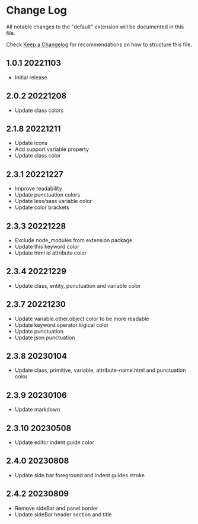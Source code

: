 # Change Log

All notable changes to the "default" extension will be documented in this file.

Check [Keep a Changelog](http://keepachangelog.com/) for recommendations on how to structure this file.

## 1.0.1 20221103

- Initial release

## 2.0.2 20221208

- Update class colors

## 2.1.8 20221211

- Update icons
- Add support variable property
- Update class color

## 2.3.1 20221227

- Improve readability
- Update punctuation colors
- Update less/sass variable color
- Update color brackets

## 2.3.3 20221228

- Exclude node_modules from extension package
- Update this keyword color
- Update html id attribute color

## 2.3.4 20221229

- Update class, entity, punctuation and variable color

## 2.3.7 20221230

- Update variable.other.object color to be more readable
- Update keyword.operator.logical color
- Update punctuation
- Update json punctuation

## 2.3.8 20230104

- Update class, primitive, variable, attribute-name.html and punctuation color

## 2.3.9 20230106

- Update markdown

## 2.3.10 20230508

- Update editor indent guide color

## 2.4.0 20230808

- Update side bar foreground and indent guides stroke

## 2.4.2 20230809

- Remove sideBar and panel border
- Update sideBar header section and title